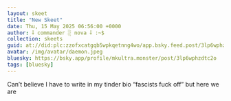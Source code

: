 ```yaml
---
layout: skeet
title: "New Skeet"
date: Thu, 15 May 2025 06:56:00 +0000
author: ⸸ commander ░ nova ⸸ :~$
collection: skeets
guid: at://did:plc:zzofxcatgqb5wpkqetnng4wo/app.bsky.feed.post/3lp6wphzdtc2o
avatar: /img/avatar/daemon.jpeg
bluesky: https://bsky.app/profile/mkultra.monster/post/3lp6wphzdtc2o
tags: [bluesky]
---
```


Can’t believe I have to write in my tinder bio “fascists fuck off” but here we are
